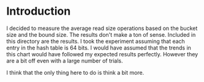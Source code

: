 # Introduction

I decided to measure the average read size operations based on the bucket size
and the bound size. The results don't make a ton of sense. Included in this
directory are the results. I took the experiment assuming that each entry in the
hash table is 64 bits. I would have assumed that the trends in this chart would
have followed my expected results perfectly. However they are a bit off even
with a large number of trials. 

I think that the only thing here to do is think a bit more.

